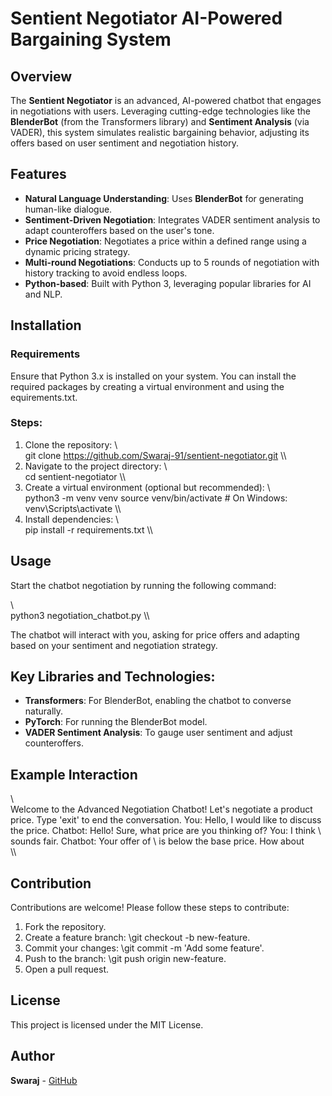 ﻿# Sentient Negotiator AI-Powered Bargaining System

## Overview
The **Sentient Negotiator** is an advanced, AI-powered chatbot that engages in negotiations with users. Leveraging cutting-edge technologies like the **BlenderBot** (from the Transformers library) and **Sentiment Analysis** (via VADER), this system simulates realistic bargaining behavior, adjusting its offers based on user sentiment and negotiation history.

## Features
- **Natural Language Understanding**: Uses **BlenderBot** for generating human-like dialogue.
- **Sentiment-Driven Negotiation**: Integrates VADER sentiment analysis to adapt counteroffers based on the user's tone.
- **Price Negotiation**: Negotiates a price within a defined range using a dynamic pricing strategy.
- **Multi-round Negotiations**: Conducts up to 5 rounds of negotiation with history tracking to avoid endless loops.
- **Python-based**: Built with Python 3, leveraging popular libraries for AI and NLP.
  
## Installation

### Requirements
Ensure that Python 3.x is installed on your system. You can install the required packages by creating a virtual environment and using the \
equirements.txt\.

### Steps:
1. Clone the repository:
   \\\
   git clone https://github.com/Swaraj-91/sentient-negotiator.git
   \\\
2. Navigate to the project directory:
   \\\
   cd sentient-negotiator
   \\\
3. Create a virtual environment (optional but recommended):
   \\\
   python3 -m venv venv
   source venv/bin/activate   # On Windows: venv\\Scripts\\activate
   \\\
4. Install dependencies:
   \\\
   pip install -r requirements.txt
   \\\

## Usage
Start the chatbot negotiation by running the following command:

\\\
python3 negotiation_chatbot.py
\\\

The chatbot will interact with you, asking for price offers and adapting based on your sentiment and negotiation strategy.

## Key Libraries and Technologies:
- **Transformers**: For BlenderBot, enabling the chatbot to converse naturally.
- **PyTorch**: For running the BlenderBot model.
- **VADER Sentiment Analysis**: To gauge user sentiment and adjust counteroffers.
  
## Example Interaction
\\\
Welcome to the Advanced Negotiation Chatbot!
Let's negotiate a product price. Type 'exit' to end the conversation.
You: Hello, I would like to discuss the price.
Chatbot: Hello! Sure, what price are you thinking of?
You: I think \ sounds fair.
Chatbot: Your offer of \ is below the base price. How about \
\\\

## Contribution
Contributions are welcome! Please follow these steps to contribute:
1. Fork the repository.
2. Create a feature branch: \git checkout -b new-feature\.
3. Commit your changes: \git commit -m 'Add some feature'\.
4. Push to the branch: \git push origin new-feature\.
5. Open a pull request.

## License
This project is licensed under the MIT License.

## Author
**Swaraj** - [GitHub](https://github.com/Swaraj-91)


